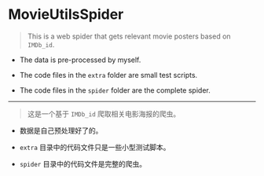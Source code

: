 # MovieUtilsSpider

> This is a web spider that gets relevant movie posters based on `IMDb_id`.

* The data is pre-processed by myself.

* The code files in the `extra` folder are small test scripts.

* The code files in the `spider` folder are the complete spider.

---

> 这是一个基于 `IMDb_id` 爬取相关电影海报的爬虫。

* 数据是自己预处理好了的。

* `extra` 目录中的代码文件只是一些小型测试脚本。

* `spider` 目录中的代码文件是完整的爬虫。
